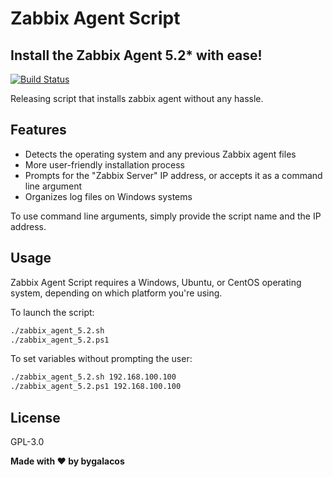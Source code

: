# Zabbix Agent Script
## Install the Zabbix Agent 5.2* with ease!

[![Build Status](https://camo.githubusercontent.com/4e084bac046962268fcf7a8aaf3d4ac422d3327564f9685c9d1b57aa56b142e9/68747470733a2f2f7472617669732d63692e6f72672f6477796c2f657374612e7376673f6272616e63683d6d6173746572)](https://travis-ci.org/joemccann/dillinger)

Releasing script that installs zabbix agent without any hassle.

## Features

- Detects the operating system and any previous Zabbix agent files
- More user-friendly installation process
- Prompts for the "Zabbix Server" IP address, or accepts it as a command line argument
- Organizes log files on Windows systems

To use command line arguments, simply provide the script name and the IP address.

## Usage

Zabbix Agent Script requires a Windows, Ubuntu, or CentOS operating system, depending on which platform you're using.

To launch the script:

```sh
./zabbix_agent_5.2.sh
./zabbix_agent_5.2.ps1
```

To set variables without prompting the user:

```sh
./zabbix_agent_5.2.sh 192.168.100.100
./zabbix_agent_5.2.ps1 192.168.100.100
```

## License

GPL-3.0

**Made with ♥ by bygalacos**
